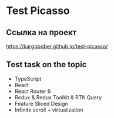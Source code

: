 # Test Picasso

## Ссылка на проект
https://kargobober.github.io/test-picasso/

## Test task on the topic
* TypeScript
* React
* React Router 6
* Redux & Redux Toolkit & RTK Query
* Feature Sliced Design
* Infinite scroll + virtualization
